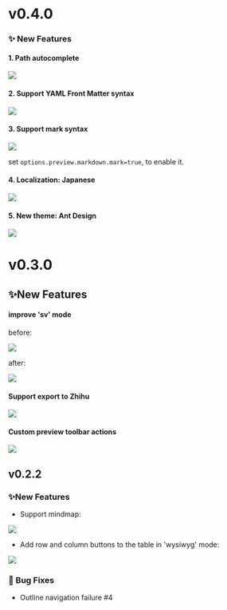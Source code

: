 # v0.4.0

### ✨ New Features

#### 1. Path autocomplete

![](docs\images\suport-autocomplete.gif)

#### 2. Support YAML Front Matter syntax

![](docs/images/support-yaml-front-matter.gif)

#### 3. Support mark  syntax

![](docs/images/support-mark.gif)

set `options.preview.markdown.mark=true`, to enable it.

#### 4. Localization: Japanese

![](docs/images/suport-japanese.gif)

#### 5. New theme: Ant Design

![](docs/images/support-ant-theme.png)

# v0.3.0

## ✨New Features

#### improve 'sv' mode

before:

![](docs/images/sv-improve-before.gif)

after:

![](docs/images/sv-improve.gif)

#### Support export to Zhihu

![](docs/images/zhihu-support.png)

#### Custom preview toolbar actions

![](docs/images/custom-preview-actions.gif)

## v0.2.2

### ✨New Features

- Support mindmap:

![](docs/images/mindmap.gif)

- Add row and column buttons to the table in 'wysiwyg' mode:

![](docs/images/table-add-delete-tooltip.gif)

### 🐛 Bug Fixes

- Outline navigation failure #4
